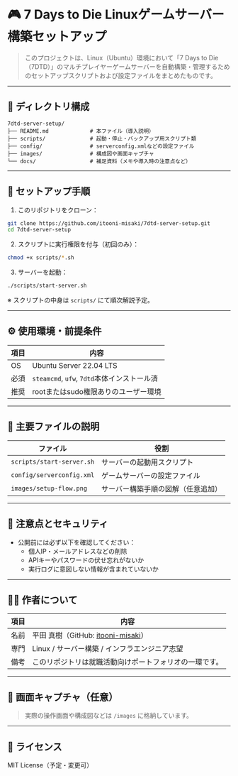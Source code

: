 # 🎮 7 Days to Die Linuxゲームサーバー構築セットアップ

> このプロジェクトは、Linux（Ubuntu）環境において「7 Days to Die（7DTD）」のマルチプレイヤーゲームサーバーを自動構築・管理するためのセットアップスクリプトおよび設定ファイルをまとめたものです。

---

## 📁 ディレクトリ構成

```plaintext
7dtd-server-setup/
├── README.md             # 本ファイル（導入説明）
├── scripts/              # 起動・停止・バックアップ用スクリプト類
├── config/               # serverconfig.xmlなどの設定ファイル
├── images/               # 構成図や画面キャプチャ
└── docs/                 # 補足資料（メモや導入時の注意点など）
```

---

## 🚀 セットアップ手順

1. このリポジトリをクローン：

```bash
git clone https://github.com/itooni-misaki/7dtd-server-setup.git
cd 7dtd-server-setup
```

2. スクリプトに実行権限を付与（初回のみ）：

```bash
chmod +x scripts/*.sh
```

3. サーバーを起動：

```bash
./scripts/start-server.sh
```

※ スクリプトの中身は `scripts/` にて順次解説予定。

---

## ⚙️ 使用環境・前提条件

| 項目 | 内容 |
|------|------|
| OS   | Ubuntu Server 22.04 LTS |
| 必須 | `steamcmd`, `ufw`, `7dtd`本体インストール済 |
| 推奨 | rootまたはsudo権限ありのユーザー環境 |

---

## 🧱 主要ファイルの説明

| ファイル | 役割 |
|---------|------|
| `scripts/start-server.sh` | サーバーの起動用スクリプト |
| `config/serverconfig.xml` | ゲームサーバーの設定ファイル |
| `images/setup-flow.png` | サーバー構築手順の図解（任意追加） |

---

## 🔐 注意点とセキュリティ

- 公開前には必ず以下を確認してください：
  - 個人IP・メールアドレスなどの削除
  - APIキーやパスワードの伏せ忘れがないか
  - 実行ログに意図しない情報が含まれていないか

---

## 🧑‍💻 作者について

| 項目 | 内容 |
|------|------|
| 名前 | 平田 真樹（GitHub: [itooni-misaki](https://github.com/itooni-misaki)） |
| 専門 | Linux / サーバー構築 / インフラエンジニア志望 |
| 備考 | このリポジトリは就職活動向けポートフォリオの一環です。 |

---

## 📸 画面キャプチャ（任意）

> 実際の操作画面や構成図などは `/images` に格納しています。

---

## 📄 ライセンス

MIT License（予定・変更可）